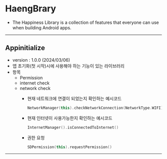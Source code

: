 # HaengBrary
  - The Happiness Library is a collection of features that everyone can use when building Android apps.


---

## Appinitialize
- version : 1.0.0   (2024/03/06)
- 앱 초기화(첫 시작)시에 사용해야 하는 기능이 있는 라이브러리 
- 항목
  - Permission
  - internet check
  - network check
    - 현재 네트워크에 연결이 되었는지 확인하는 예시코드
      ```kotlin
      NetworkManager(this).checkNetworkConnection(NetworkType.WIFI)
      ```
   
    - 현재 인터넷이 사용가능한지 확인하는 예시코드
      ```kotlin
      InternetManager().isConnectedToInternet()
      ```

    - 권한 요청
      ```kotlin
      SDPermission(this).requestPermission()
      ```
 
---
